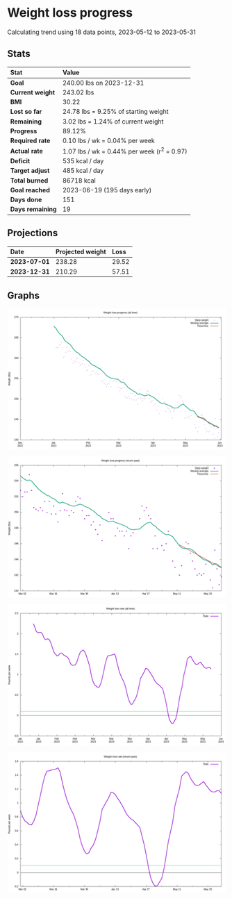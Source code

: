 # Weight loss progress

Calculating trend using 18 data points, 2023-05-12 to 2023-05-31

## Stats

Stat|Value
:-|:-
**Goal**|240.00 lbs on 2023-12-31
**Current weight**|243.02 lbs
**BMI**|30.22
**Lost so far**|24.78 lbs =  9.25% of starting weight
**Remaining**|3.02 lbs =  1.24% of current  weight
**Progress**|89.12%
**Required rate**|0.10 lbs / wk = 0.04% per week
**Actual rate**|1.07 lbs / wk = 0.44% per week  (r<sup>2</sup> = 0.97)
**Deficit**|535 kcal / day
**Target adjust**|485 kcal / day
**Total burned**|86718 kcal
**Goal reached**|2023-06-19 (195 days early)
**Days done**|151
**Days remaining**|19

## Projections

Date|Projected weight|Loss
:-|:-|:-
**2023-07-01**|238.28|29.52
**2023-12-31**|210.29|57.51

## Graphs

![](weight-graph-alltime.png)

![](weight-graph-recent.png)

![](rate-graph-alltime.png)

![](rate-graph-recent.png)
